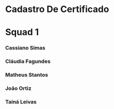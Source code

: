 # Cadastro De Certificado
# Squad 1
### Cassiano Simas
### Cláudia Fagundes
### Matheus Stantos 
### João Ortiz
### Tainá Leivas
